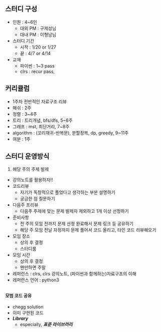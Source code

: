 ## 스터디 구성
- 인원 : 4~6인
  - 대외 PM : 구제성님
  - 대내 PM : 이형남님
- 스터디 기간
  - 시작 : 1/20 or 1/27
  - 끝 : 4/7 or 4/14
- 교재
  - 파이썬 : 1~3 pass
  - clrs : recur pass,
## 커리큘럼
  - 1주차 전반적인 자료구조 리뷰
  - 해쉬 : 2주
  - 정렬 : 3~4주
  - 트리 : 트리개념, bfs/dfs, 5~6주
  - 그래프 : mst, 최단거리, 7~8주
  - algorithm : (꼬리재귀-반복문), 분할정복, dp, greedy, 9~11주
  - 여분 : 1주
## 스터디 운영방식

1. 해당 주의 주제 발제
  - 강의노트를 활용하자!!
- 코드리뷰
  - 자기가 독창적으로 풀었다고 생각하는 부분 설명하기
  - 궁금한 점 질문하기
- 다음주 프리뷰
  - 다음주 주제에 맞는 문제 발제자 제외하고 1개 이상 선정하기
- 준비사항
  - 전 주의 모임 전까지 문제 선정 완료해서 문제 링크 등 공유하기
  - 해당 주 모임 전날 자정까지 문제 풀어서 코드 올리고, 타인 코드 리뷰해오기
- 모임 장소
  - 상의 후 결정
  - 스터디룸
- 모임 시간
  - 상의 후 결정
  - 왠만하면 주말
- 레퍼런스 : clrs, clrs 강의노트, (파이썬과 함께하는)자료구조의 이해
- 레퍼런스 언어 : python3

##

#### 모범 코드 공유

- chegg solution
- 이미 구현된 코드
- ***Library***
  - especially, ***표준 라이브러리***
